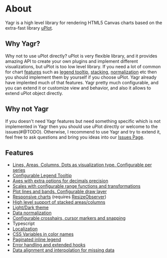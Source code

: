 # About

Yagr is a high level library for rendering HTML5 Canvas charts based on the extra-fast library [uPlot](https://github.com/leeoniya/uPlot).

## Why Yagr?

Why not to use uPlot directly? uPlot is very flexible library, and it provides amazing API to create your own plugins and implement different visualizations, but uPlot is too low level library. If you need a lot of common for chart [features](#features) such as [legend tooltip](./plugins/tooltip.md#tooltip), [stacking](./api/scales.md#stacking), [normalization](./api/scales.md#Normalization) etc then you should implement them by yourself if you choose uPlot. Yagr already have implented much of that features. Yagr pretty much configurable, and you can extend it or customize view and behavior, and also it allows to extend uPlot object directly.

## Why not Yagr

If you doesn't need Yagr features but need something specific which is not implemented in Yagr then you should use uPlot directly or welcome to the issues(#@TODO). Otherwise, I recommend to use Yagr and try to extend it, feel free to ask questions and bring you ideas into our [Issues Page](#@TODO).

## Features

-   [Lines, Areas, Columns, Dots as visualization type. Configurable per series](./api/visualization.md#visualization-types)
-   [Configurable Legend Tooltip](./plugins/tooltip.md#tooltip)
-   [Axes with extra options for decimals precision](./api/axes.md#axes)
-   [Scales with configurable range functions and transformations](./api/scales.md#scales)
-   [Plot lines and bands. Configurable draw layer](./plugins/plot-lines.md#plot-lines)
-   [Responsive charts](./api/settings.md#settings.adaptive) (requires [ResizeObserver](https://developer.mozilla.org/en-US/docs/Web/API/ResizeObserver))
-   [High level support of stacked areas/columns](./api/scales.md#stacking)
-   [Light/Dark theme](./api/settings.md#Theme)
-   [Data normalization](./api/scales.md#Normalization)
-   [Configurable crosshairs, cursor markers and snapping](./api/cursor.md#cursor)
-   Typescript
-   [Localization](./api/settings.md#localization)
-   [CSS Variables in color names](./api/css.md#css)
-   [Paginated inline legend](./plugins/legend.md#legend)
-   [Error handling and extended hooks](./api/lifecycle.md#hooks)
-   [Data alignment and interpolation for missing data](./api/data-processing.md#data-alignment)
